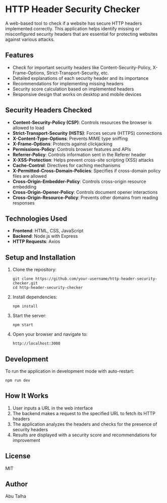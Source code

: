 
# HTTP Header Security Checker

A web-based tool to check if a website has secure HTTP headers implemented correctly. This application helps identify missing or misconfigured security headers that are essential for protecting websites against various attacks.

## Features

- Check for important security headers like Content-Security-Policy, X-Frame-Options, Strict-Transport-Security, etc.
- Detailed explanations of each security header and its importance
- Recommendations for implementing missing headers
- Security score calculation based on implemented headers
- Responsive design that works on desktop and mobile devices

## Security Headers Checked

- **Content-Security-Policy (CSP)**: Controls resources the browser is allowed to load
- **Strict-Transport-Security (HSTS)**: Forces secure (HTTPS) connections
- **X-Content-Type-Options**: Prevents MIME type sniffing
- **X-Frame-Options**: Protects against clickjacking
- **Permissions-Policy**: Controls browser features and APIs
- **Referrer-Policy**: Controls information sent in the Referer header
- **X-XSS-Protection**: Helps prevent cross-site scripting (XSS) attacks
- **Cache-Control**: Directives for caching mechanisms
- **X-Permitted-Cross-Domain-Policies**: Specifies if cross-domain policy files are allowed
- **Cross-Origin-Embedder-Policy**: Controls cross-origin resource embedding
- **Cross-Origin-Opener-Policy**: Controls document opener interactions
- **Cross-Origin-Resource-Policy**: Prevents other domains from reading responses

## Technologies Used

- **Frontend**: HTML, CSS, JavaScript
- **Backend**: Node.js with Express
- **HTTP Requests**: Axios

## Setup and Installation

1. Clone the repository:
   ```
   git clone https://github.com/your-username/http-header-security-checker.git
   cd http-header-security-checker
   ```

2. Install dependencies:
   ```
   npm install
   ```

3. Start the server:
   ```
   npm start
   ```

4. Open your browser and navigate to:
   ```
   http://localhost:3000
   ```

## Development

To run the application in development mode with auto-restart:

```
npm run dev
```

## How It Works

1. User inputs a URL in the web interface
2. The backend makes a request to the specified URL to fetch its HTTP headers
3. The application analyzes the headers and checks for the presence of security headers
4. Results are displayed with a security score and recommendations for improvement

## License

MIT

## Author

Abu Talha

